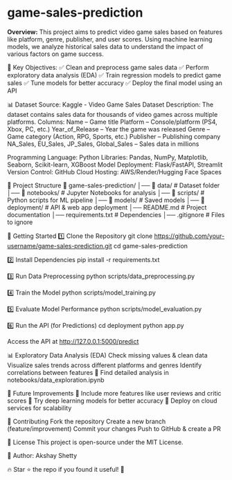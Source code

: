 # game-sales-prediction
**Overview:**
This project aims to predict video game sales based on features like platform, genre, publisher, and user scores. Using machine learning models, we analyze historical sales data to understand the impact of various factors on game success.

🔹 Key Objectives:
✅ Clean and preprocess game sales data
✅ Perform exploratory data analysis (EDA)
✅ Train regression models to predict game sales
✅ Tune models for better accuracy
✅ Deploy the final model using an API

📊 Dataset
Source: Kaggle - Video Game Sales Dataset
Description: The dataset contains sales data for thousands of video games across multiple platforms.
Columns:
Name – Game title
Platform – Console/platform (PS4, Xbox, PC, etc.)
Year_of_Release – Year the game was released
Genre – Game category (Action, RPG, Sports, etc.)
Publisher – Publishing company
NA_Sales, EU_Sales, JP_Sales, Global_Sales – Sales data in millions

Programming Language: Python
Libraries: Pandas, NumPy, Matplotlib, Seaborn, Scikit-learn, XGBoost
Model Deployment: Flask/FastAPI, Streamlit
Version Control: GitHub
Cloud Hosting: AWS/Render/Hugging Face Spaces

📌 Project Structure
📂 game-sales-prediction/
│── 📂 data/                     # Dataset folder
│── 📂 notebooks/                # Jupyter Notebooks for analysis
│── 📂 scripts/                  # Python scripts for ML pipeline
│── 📂 models/                   # Saved models
│── 📂 deployment/               # API & web app deployment
│── README.md                    # Project documentation
│── requirements.txt             # Dependencies
│── .gitignore                   # Files to ignore

🚀 Getting Started
1️⃣ Clone the Repository
git clone https://github.com/your-username/game-sales-prediction.git
cd game-sales-prediction

2️⃣ Install Dependencies
pip install -r requirements.txt

3️⃣ Run Data Preprocessing
python scripts/data_preprocessing.py

4️⃣ Train the Model
python scripts/model_training.py

5️⃣ Evaluate Model Performance
python scripts/model_evaluation.py

6️⃣ Run the API (for Predictions)
cd deployment
python app.py

Access the API at http://127.0.0.1:5000/predict

📊 Exploratory Data Analysis (EDA)
Check missing values & clean data
Visualize sales trends across different platforms and genres
Identify correlations between features
📌 Find detailed analysis in notebooks/data_exploration.ipynb

📝 Future Improvements
🔹 Include more features like user reviews and critic scores
🔹 Try deep learning models for better accuracy
🔹 Deploy on cloud services for scalability

📌 Contributing
Fork the repository
Create a new branch (feature/improvement)
Commit your changes
Push to GitHub & create a PR

📜 License
This project is open-source under the MIT License.

📌 Author: Akshay Shetty

🔥 Star ⭐ the repo if you found it useful! 🚀
